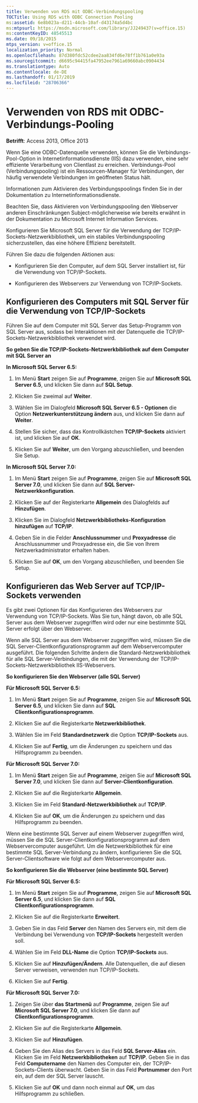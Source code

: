 ```yaml
---
title: Verwenden von RDS mit ODBC-Verbindungspooling
TOCTitle: Using RDS with ODBC Connection Pooling
ms:assetid: 6e8b023a-d211-44cb-10af-d43174a5d4bc
ms:mtpsurl: https://msdn.microsoft.com/library/JJ249437(v=office.15)
ms:contentKeyID: 48545513
ms.date: 09/18/2015
mtps_version: v=office.15
localization_priority: Normal
ms.openlocfilehash: 87d380fdc52cdee2aa834fd6e78ff1b761a0e93a
ms.sourcegitcommit: d6695c94415fa47952ee7961a69660abc0904434
ms.translationtype: Auto
ms.contentlocale: de-DE
ms.lasthandoff: 01/17/2019
ms.locfileid: "28706366"
---
```

# <a name="using-rds-with-odbc-connection-pooling"></a>Verwenden von RDS mit ODBC-Verbindungs-Pooling


**Betrifft**: Access 2013, Office 2013

Wenn Sie eine ODBC-Datenquelle verwenden, können Sie die Verbindungs-Pool-Option in Internetinformationsdienste (IIS) dazu verwenden, eine sehr effiziente Verarbeitung von Clientlast zu erreichen. Verbindungs-Pool (Verbindungspooling) ist ein Ressourcen-Manager für Verbindungen, der häufig verwendete Verbindungen im geöffneten Status hält.

Informationen zum Aktivieren des Verbindungspoolings finden Sie in der Dokumentation zu Internetinformationsdienste.

Beachten Sie, dass Aktivieren von Verbindungspooling den Webserver anderen Einschränkungen Subject-möglicherweise wie bereits erwähnt in der Dokumentation zu Microsoft Internet Information Services.

Konfigurieren Sie Microsoft SQL Server für die Verwendung der TCP/IP-Sockets-Netzwerkbibliothek, um ein stabiles Verbindungspooling sicherzustellen, das eine höhere Effizienz bereitstellt.

Führen Sie dazu die folgenden Aktionen aus:

  - Konfigurieren Sie den Computer, auf dem SQL Server installiert ist, für die Verwendung von TCP/IP-Sockets.

  - Konfigurieren des Webservers zur Verwendung von TCP/IP-Sockets.

## <a name="configuring-the-sql-server-computer-to-use-tcpip-sockets"></a>Konfigurieren des Computers mit SQL Server für die Verwendung von TCP/IP-Sockets

Führen Sie auf dem Computer mit SQL Server das Setup-Programm von SQL Server aus, sodass bei Interaktionen mit der Datenquelle die TCP/IP-Sockets-Netzwerkbibliothek verwendet wird.

**So geben Sie die TCP/IP-Sockets-Netzwerkbibliothek auf dem Computer mit SQL Server an**

**In Microsoft SQL Server 6.5:**

1.  Im Menü **Start** zeigen Sie auf **Programme**, zeigen Sie auf **Microsoft SQL Server 6.5**, und klicken Sie dann auf **SQL Setup**.

2.  Klicken Sie zweimal auf **Weiter**.

3.  Wählen Sie im Dialogfeld **Microsoft SQL Server 6.5 - Optionen** die Option **Netzwerkunterstützung ändern** aus, und klicken Sie dann auf **Weiter**.

4.  Stellen Sie sicher, dass das Kontrollkästchen **TCP/IP-Sockets** aktiviert ist, und klicken Sie auf **OK**.

5.  Klicken Sie auf **Weiter**, um den Vorgang abzuschließen, und beenden Sie Setup.

**In Microsoft SQL Server 7.0:**

1.  Im Menü **Start** zeigen Sie auf **Programme**, zeigen Sie auf **Microsoft SQL Server 7.0**, und klicken Sie dann auf **SQL Server-Netzwerkkonfiguration**.

2.  Klicken Sie auf der Registerkarte **Allgemein** des Dialogfelds auf **Hinzufügen**.

3.  Klicken Sie im Dialogfeld **Netzwerkbibliotheks-Konfiguration hinzufügen** auf **TCP/IP**.

4.  Geben Sie in die Felder **Anschlussnummer** und **Proxyadresse** die Anschlussnummer und Proxyadresse ein, die Sie von Ihrem Netzwerkadministrator erhalten haben.

5.  Klicken Sie auf **OK**, um den Vorgang abzuschließen, und beenden Sie Setup.

## <a name="configuring-the-web-server-to-use-tcpip-sockets"></a>Konfigurieren das Web Server auf TCP/IP-Sockets verwenden

Es gibt zwei Optionen für das Konfigurieren des Webservers zur Verwendung von TCP/IP-Sockets. Was Sie tun, hängt davon, ob alle SQL Server aus dem Webserver zugegriffen wird oder nur eine bestimmte SQL Server erfolgt über den Webserver.

Wenn alle SQL Server aus dem Webserver zugegriffen wird, müssen Sie die SQL Server-Clientkonfigurationsprogramm auf dem Webservercomputer ausgeführt. Die folgenden Schritte ändern die Standard-Netzwerkbibliothek für alle SQL Server-Verbindungen, die mit der Verwendung der TCP/IP-Sockets-Netzwerkbibliothek IIS-Webservers.

**So konfigurieren Sie den Webserver (alle SQL Server)**

**Für Microsoft SQL Server 6.5:**

1.  Im Menü **Start** zeigen Sie auf **Programme**, zeigen Sie auf **Microsoft SQL Server 6.5**, und klicken Sie dann auf **SQL Clientkonfigurationsprogramm**.

2.  Klicken Sie auf die Registerkarte **Netzwerkbibliothek**.

3.  Wählen Sie im Feld **Standardnetzwerk** die Option **TCP/IP-Sockets** aus.

4.  Klicken Sie auf **Fertig**, um die Änderungen zu speichern und das Hilfsprogramm zu beenden.

**Für Microsoft SQL Server 7.0:**

1.  Im Menü **Start** zeigen Sie auf **Programme**, zeigen Sie auf **Microsoft SQL Server 7.0**, und klicken Sie dann auf **Server-Clientkonfiguration**.

2.  Klicken Sie auf die Registerkarte **Allgemein**.

3.  Klicken Sie im Feld **Standard-Netzwerkbibliothek** auf **TCP/IP**.

4.  Klicken Sie auf **OK**, um die Änderungen zu speichern und das Hilfsprogramm zu beenden.

Wenn eine bestimmte SQL Server auf einem Webserver zugegriffen wird, müssen Sie die SQL Server-Clientkonfigurationsprogramm auf dem Webservercomputer ausgeführt. Um die Netzwerkbibliothek für eine bestimmte SQL Server-Verbindung zu ändern, konfigurieren Sie die SQL Server-Clientsoftware wie folgt auf dem Webservercomputer aus.

**So konfigurieren Sie die Webserver (eine bestimmte SQL Server)**

**Für Microsoft SQL Server 6.5:**

1.  Im Menü **Start** zeigen Sie auf **Programme**, zeigen Sie auf **Microsoft SQL Server 6.5**, und klicken Sie dann auf **SQL Clientkonfigurationsprogramm**.

2.  Klicken Sie auf die Registerkarte **Erweitert**.

3.  Geben Sie in das Feld **Server** den Namen des Servers ein, mit dem die Verbindung bei Verwendung von **TCP/IP-Sockets** hergestellt werden soll.

4.  Wählen Sie im Feld **DLL-Name** die Option **TCP/IP-Sockets** aus.

5.  Klicken Sie auf **Hinzufügen/Ändern**. Alle Datenquellen, die auf diesen Server verweisen, verwenden nun TCP/IP-Sockets.

6.  Klicken Sie auf **Fertig**.

**Für Microsoft SQL Server 7.0:**

1.  Zeigen Sie über **das Startmenü** auf **Programme**, zeigen Sie auf **Microsoft SQL Server 7.0**, und klicken Sie dann auf **Clientkonfigurationsprogramm**.

2.  Klicken Sie auf die Registerkarte **Allgemein**.

3.  Klicken Sie auf **Hinzufügen**.

4.  Geben Sie den Alias des Servers in das Feld **SQL Server-Alias** ein. Klicken Sie im Feld **Netzwerkbibliotheken** auf **TCP/IP**. Geben Sie in das Feld **Computername** den Namen des Computer ein, der TCP/IP-Sockets-Clients überwacht. Geben Sie in das Feld **Portnummer** den Port ein, auf dem der SQL Server lauscht.

5.  Klicken Sie auf **OK** und dann noch einmal auf **OK**, um das Hilfsprogramm zu schließen.

